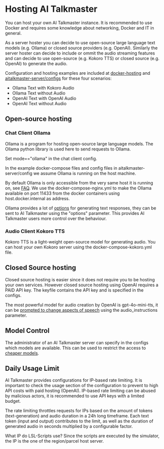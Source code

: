 # Hosting AI Talkmaster

You can host your own AI Talkmaster instance. It is recommended to use Docker and requires some knowledge about networking, Docker and IT in general.

As a server hoster you can decide to use open-source large language text models (e.g. Ollama) or closed source providers (e.g. OpenAI).
Similarly the server hoster can decide to include or ommit the audio streaming features and can decide to use open-source (e.g. Kokoro TTS) or closed source (e.g. OpenAI) to generate the audio.

Configuration and hosting examples are included at [docker-hosting](./docker-hosting/) and [aitalkmaster-server/configs](./aitalkmaster-server/configs/) for these four scenarios:
- Ollama Text with Kokoro Audio
- Ollama Text without Audio
- OpenAI Text with OpenAI Audio
- OpenAI Text without Audio


## Open-source hosting

### Chat Client Ollama

Ollama is a program for hosting open-source large language models.
The Ollama python library is used here to send requests to Ollama.

Set mode=="ollama" in the chat client config.

In the example docker-compose files and config files in aitalkmaster-server/config we assume Ollama is running on the host machine.

By default Ollama is only accessible from the very same host it is running on, see [FAQ](https://docs.ollama.com/faq).
We use the docker-compose-nginx.yml to make the Ollama available on port 11433 from the docker containers using host.docker.internal as address.

Ollama provides a lot of [options](https://github.com/ollama/ollama/blob/main/docs/modelfile.md) for generating text responses, they can be sent to AI Talkmaster using the "options" parameter. This provides AI Talkmaster users more control over the behaviour.


### Audio Client Kokoro TTS

Kokoro TTS is a light-weight open-source model for generating audio. You can host your own Kokoro server using the docker-compose-kokoro.yml file.

## Closed Source hosting

Closed source hosting is easier since it does not require you to be hosting your own services. However closed source hosting using OpenAI requires a PAID API key. The keyfile contains the API key and is specified in the configs.


The most powerful model for audio creation by OpenAI is gpt-4o-mini-tts, it can be [prompted to change aspects of speech](https://platform.openai.com/docs/guides/text-to-speech#text-to-speech-models) using the audio_instructions parameter.


## Model Control

The administrator of an AI Talkmaster server can specify in the configs which models are available. This can be used to restrict the access to [cheaper models](https://platform.openai.com/docs/pricing#text-tokens).


## Daily Usage Limit

AI Talkmaster provides configurations for IP-based rate limiting. It is important to check the usage section of the configuration to prevent to high API costs with paid hosting (OpenAI).  IP-based rate limiting can be abused by malicious actors, it is recommended to use API keys with a limited budget.

The rate limiting throttles requests for IPs based on the amount of tokens (text-generation) and audio duration in a 24h long timeframe. Each text token (input and output) contributes to the limit, as well as the duration of generated audio in seconds multiplied by a configurable factor. 

What IP do LSL-Scripts use? 
Since the scripts are executed by the simulator, the IP is the one of the region/parcel host server.
